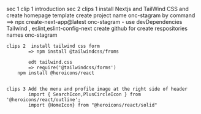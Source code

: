 sec 1
    clip 1 introduction
sec 2
    clips 1 install Nextjs and TailWind CSS and create homepage template
        create project name onc-stagram by command ==> npx create-next-app@latest onc-stagram
        - use devDependencies Tailwind , eslint,eslint-config-next
        create github for create respositories names onc-stagram
    
    clips 2  install tailwind css form
            => npm install @tailwindcss/froms
            
            edt tailwind.css
            => require('@tailwindcss/forms')
        npm install @heroicons/react


    clips 3 Add the menu and profile image at the right side of header
            import { SearchIcon,PlusCircleIcon } from '@heroicons/react/outline';
            import {HomeIcon} from "@heroicons/react/solid"

        

